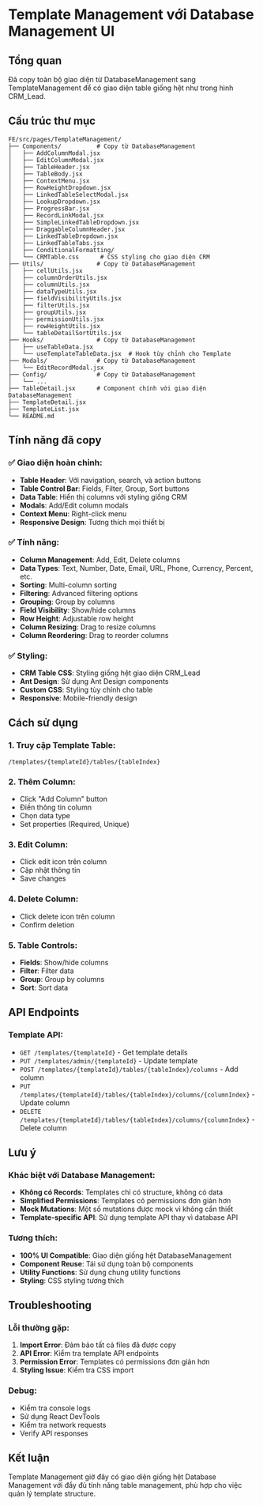 # Template Management với Database Management UI

## Tổng quan

Đã copy toàn bộ giao diện từ DatabaseManagement sang TemplateManagement để có giao diện table giống hệt như trong hình CRM_Lead.

## Cấu trúc thư mục

```
FE/src/pages/TemplateManagement/
├── Components/          # Copy từ DatabaseManagement
│   ├── AddColumnModal.jsx
│   ├── EditColumnModal.jsx
│   ├── TableHeader.jsx
│   ├── TableBody.jsx
│   ├── ContextMenu.jsx
│   ├── RowHeightDropdown.jsx
│   ├── LinkedTableSelectModal.jsx
│   ├── LookupDropdown.jsx
│   ├── ProgressBar.jsx
│   ├── RecordLinkModal.jsx
│   ├── SimpleLinkedTableDropdown.jsx
│   ├── DraggableColumnHeader.jsx
│   ├── LinkedTableDropdown.jsx
│   ├── LinkedTableTabs.jsx
│   ├── ConditionalFormatting/
│   └── CRMTable.css      # CSS styling cho giao diện CRM
├── Utils/               # Copy từ DatabaseManagement
│   ├── cellUtils.jsx
│   ├── columnOrderUtils.jsx
│   ├── columnUtils.jsx
│   ├── dataTypeUtils.jsx
│   ├── fieldVisibilityUtils.jsx
│   ├── filterUtils.jsx
│   ├── groupUtils.jsx
│   ├── permissionUtils.jsx
│   ├── rowHeightUtils.jsx
│   └── tableDetailSortUtils.jsx
├── Hooks/               # Copy từ DatabaseManagement
│   ├── useTableData.jsx
│   └── useTemplateTableData.jsx  # Hook tùy chỉnh cho Template
├── Modals/              # Copy từ DatabaseManagement
│   └── EditRecordModal.jsx
├── Config/              # Copy từ DatabaseManagement
│   └── ...
├── TableDetail.jsx      # Component chính với giao diện DatabaseManagement
├── TemplateDetail.jsx
├── TemplateList.jsx
└── README.md
```

## Tính năng đã copy

### ✅ **Giao diện hoàn chỉnh:**
- **Table Header**: Với navigation, search, và action buttons
- **Table Control Bar**: Fields, Filter, Group, Sort buttons
- **Data Table**: Hiển thị columns với styling giống CRM
- **Modals**: Add/Edit column modals
- **Context Menu**: Right-click menu
- **Responsive Design**: Tương thích mọi thiết bị

### ✅ **Tính năng:**
- **Column Management**: Add, Edit, Delete columns
- **Data Types**: Text, Number, Date, Email, URL, Phone, Currency, Percent, etc.
- **Sorting**: Multi-column sorting
- **Filtering**: Advanced filtering options
- **Grouping**: Group by columns
- **Field Visibility**: Show/hide columns
- **Row Height**: Adjustable row height
- **Column Resizing**: Drag to resize columns
- **Column Reordering**: Drag to reorder columns

### ✅ **Styling:**
- **CRM Table CSS**: Styling giống hệt giao diện CRM_Lead
- **Ant Design**: Sử dụng Ant Design components
- **Custom CSS**: Styling tùy chỉnh cho table
- **Responsive**: Mobile-friendly design

## Cách sử dụng

### 1. **Truy cập Template Table:**
```
/templates/{templateId}/tables/{tableIndex}
```

### 2. **Thêm Column:**
- Click "Add Column" button
- Điền thông tin column
- Chọn data type
- Set properties (Required, Unique)

### 3. **Edit Column:**
- Click edit icon trên column
- Cập nhật thông tin
- Save changes

### 4. **Delete Column:**
- Click delete icon trên column
- Confirm deletion

### 5. **Table Controls:**
- **Fields**: Show/hide columns
- **Filter**: Filter data
- **Group**: Group by columns
- **Sort**: Sort data

## API Endpoints

### Template API:
- `GET /templates/{templateId}` - Get template details
- `PUT /templates/admin/{templateId}` - Update template
- `POST /templates/{templateId}/tables/{tableIndex}/columns` - Add column
- `PUT /templates/{templateId}/tables/{tableIndex}/columns/{columnIndex}` - Update column
- `DELETE /templates/{templateId}/tables/{tableIndex}/columns/{columnIndex}` - Delete column

## Lưu ý

### **Khác biệt với Database Management:**
- **Không có Records**: Templates chỉ có structure, không có data
- **Simplified Permissions**: Templates có permissions đơn giản hơn
- **Mock Mutations**: Một số mutations được mock vì không cần thiết
- **Template-specific API**: Sử dụng template API thay vì database API

### **Tương thích:**
- **100% UI Compatible**: Giao diện giống hệt DatabaseManagement
- **Component Reuse**: Tái sử dụng toàn bộ components
- **Utility Functions**: Sử dụng chung utility functions
- **Styling**: CSS styling tương thích

## Troubleshooting

### **Lỗi thường gặp:**

1. **Import Error**: Đảm bảo tất cả files đã được copy
2. **API Error**: Kiểm tra template API endpoints
3. **Permission Error**: Templates có permissions đơn giản hơn
4. **Styling Issue**: Kiểm tra CSS import

### **Debug:**
- Kiểm tra console logs
- Sử dụng React DevTools
- Kiểm tra network requests
- Verify API responses

## Kết luận

Template Management giờ đây có giao diện giống hệt Database Management với đầy đủ tính năng table management, phù hợp cho việc quản lý template structure.